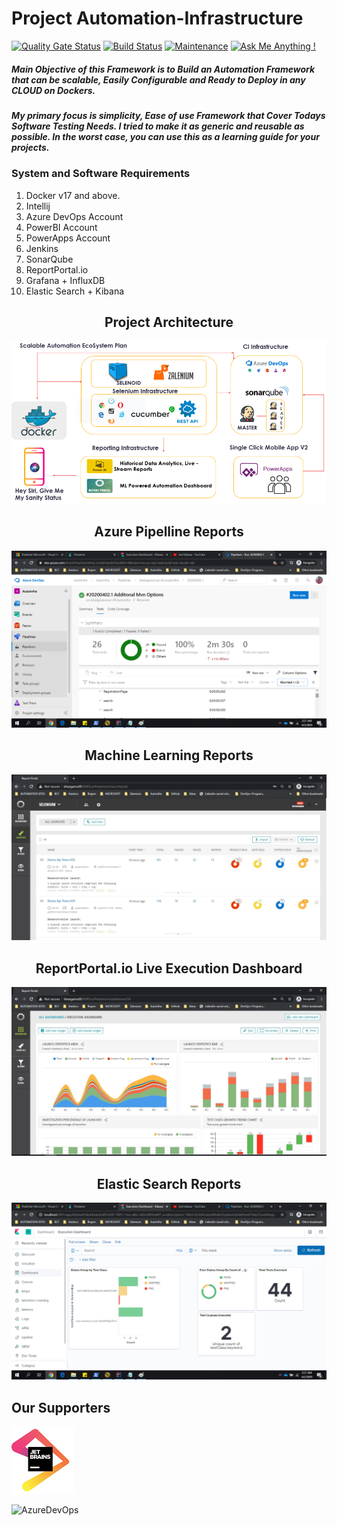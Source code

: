 # Project Automation-Infrastructure
[![Quality Gate Status](https://sonarcloud.io/api/project_badges/measure?project=AutoInfra_SeleniumFramework&metric=alert_status)](https://sonarcloud.io/dashboard?id=AutoInfra_SeleniumFramework)
[![Build Status](https://dev.azure.com/AutoInfra/AutoInfra/_apis/build/status/AutoInfra?branchName=master)](https://dev.azure.com/AutoInfra/AutoInfra/_build/latest?definitionId=2&branchName=master)
[![Maintenance](https://img.shields.io/badge/Maintained%3F-yes-green.svg)](https://github.com/bhargavkumar-65/AutoInfra)
[![Ask Me Anything !](https://img.shields.io/badge/Ask%20me-anything-1abc9c.svg)](https://www.linkedin.com/in/bhargavmurari/detail/recent-activity/posts/)
##### Main Objective of this Framework is to Build an Automation Framework that can be scalable, Easily Configurable and Ready to Deploy in any CLOUD on Dockers.


##### My primary focus is simplicity, Ease of use Framework that Cover Todays Software Testing Needs. I tried to make it as generic and reusable as possible. In the worst case, you can use this as a learning guide for your projects.

### System and Software Requirements
1. Docker v17 and above.
2. Intellij
3. Azure DevOps Account
4. PowerBI Account
5. PowerApps Account
6. Jenkins
7. SonarQube
8. ReportPortal.io
9. Grafana + InfluxDB
10. Elastic Search + Kibana

<h2 align="center">Project Architecture</h2>

![Project Architecture](./Documentation/images/EcoSystem.png "AutoInfra Overview")

<h2 align="center">Azure Pipelline Reports</h2>

![Pipeline Image](./Documentation/images/AzurePipeline3.png "Azure Piepline Reports")

<h2 align="center">Machine Learning Reports</h2>

![ML Reports](./Documentation/images/RP1.jpg "ReportPortal.io Reports")

<h2 align="center">ReportPortal.io Live Execution Dashboard</h2>

![ML Dashboard](./Documentation/images/ReportPortalDashboard.png "ReportPortal.io Dashboard Live")

<h2 align="center">Elastic Search Reports</h2>

![Kibana Dashboard](./Documentation/images/Kibana1.png "ElasticSearch Reports")

<h2 align="Left">Our Supporters</h2>

![Alt text](./Documentation/images/jetbrains.png "JET BRAINS")


![AzureDevOps](https://app.powerbi.com/view?r=eyJrIjoiN2VhNWYwODgtMTAyYi00NWIyLTg0ZTMtNTkyODYyODg1NDRhIiwidCI6ImM4ZWNhM2NhLTEyNzYtNDZkNS05ZDlkLWEwZjJhMDI4OTIwZiIsImMiOjl9)